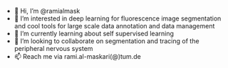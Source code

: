- 👋 Hi, I’m @ramialmask
- 👀 I’m interested in deep learning for fluorescence image segmentation and cool tools for large scale data annotation and data management
- 🌱 I’m currently learning about self supervised learning 
- 💞️ I’m looking to collaborate on segmentation and tracing of the peripheral nervous system 
- 📫 Reach me via rami.al-maskari(@)tum.de

<!---
ramialmask/ramialmask is a ✨ special ✨ repository because its `README.md` (this file) appears on your GitHub profile.
You can click the Preview link to take a look at your changes.
--->
